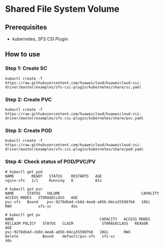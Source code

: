 # Shared File System Volume

## Prerequisites

- kubernetes, SFS CSI Plugin

## How to use

### Step 1: Create SC

```
kubectl create -f  https://raw.githubusercontent.com/huaweicloud/huaweicloud-csi-driver/master/examples/sfs-csi-plugin/kubernetes/share/sc.yaml
```

### Step 2: Create PVC

```
kubectl create -f  https://raw.githubusercontent.com/huaweicloud/huaweicloud-csi-driver/master/examples/sfs-csi-plugin/kubernetes/share/pvc.yaml
```

### Step 3: Create POD

```
kubectl create -f  https://raw.githubusercontent.com/huaweicloud/huaweicloud-csi-driver/master/examples/sfs-csi-plugin/kubernetes/share/pod.yaml
```

### Step 4: Check status of POD/PVC/PV

```
# kubectl get pod
NAME        READY   STATUS    RESTARTS   AGE
nginx-sfs   1/1     Running   0          81s
```

```
# kubectl get pvc
NAME      STATUS   VOLUME                                     CAPACITY   ACCESS MODES   STORAGECLASS   AGE
pvc-sfs   Bound    pvc-9278db4d-cb8d-4ee8-a85b-04ca355987b8   10Gi       RWX            sfs-sc         45s
```

```
# kubectl get pv
NAME                                       CAPACITY   ACCESS MODES   RECLAIM POLICY   STATUS   CLAIM             STORAGECLASS   REASON   AGE
pvc-9278db4d-cb8d-4ee8-a85b-04ca355987b8   10Gi       RWX            Delete           Bound    default/pvc-sfs   sfs-sc                  40s
```
